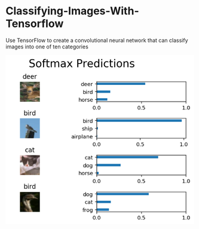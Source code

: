 # Classifying-Images-With-Tensorflow
Use TensorFlow to create a convolutional neural network that can classify images into one of ten categories

![alt text](results.png)
